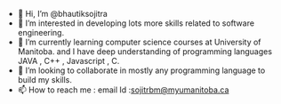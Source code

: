 - 👋 Hi, I’m @bhautiksojitra
- 👀 I’m interested in developing lots more skills related to software engineering.  
- 🌱 I’m currently learning computer science courses at University of Manitoba. and I have deep understanding of programming languages JAVA , C++ , Javascript , C.   
- 💞️ I’m looking to collaborate in mostly any programming language to build my skills.  
- 📫 How to reach me : email Id :sojitrbm@myumanitoba.ca

<!---
bhautiksojitra/bhautiksojitra is a ✨ special ✨ repository because its `README.md` (this file) appears on your GitHub profile.
You can click the Preview link to take a look at your changes.
--->
